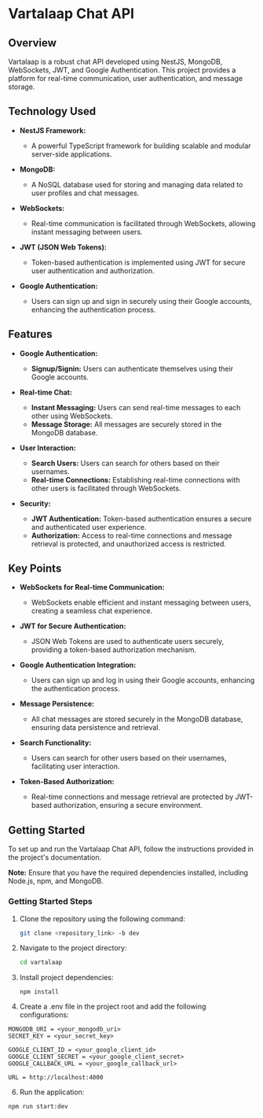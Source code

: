 # Vartalaap Chat API

## Overview

Vartalaap is a robust chat API developed using NestJS, MongoDB, WebSockets, JWT, and Google Authentication. This project provides a platform for real-time communication, user authentication, and message storage.

## Technology Used

- **NestJS Framework:**
  - A powerful TypeScript framework for building scalable and modular server-side applications.

- **MongoDB:**
  - A NoSQL database used for storing and managing data related to user profiles and chat messages.

- **WebSockets:**
  - Real-time communication is facilitated through WebSockets, allowing instant messaging between users.

- **JWT (JSON Web Tokens):**
  - Token-based authentication is implemented using JWT for secure user authentication and authorization.

- **Google Authentication:**
  - Users can sign up and sign in securely using their Google accounts, enhancing the authentication process.

## Features

- **Google Authentication:**
  - **Signup/Signin:** Users can authenticate themselves using their Google accounts.

- **Real-time Chat:**
  - **Instant Messaging:** Users can send real-time messages to each other using WebSockets.
  - **Message Storage:** All messages are securely stored in the MongoDB database.

- **User Interaction:**
  - **Search Users:** Users can search for others based on their usernames.
  - **Real-time Connections:** Establishing real-time connections with other users is facilitated through WebSockets.

- **Security:**
  - **JWT Authentication:** Token-based authentication ensures a secure and authenticated user experience.
  - **Authorization:** Access to real-time connections and message retrieval is protected, and unauthorized access is restricted.

## Key Points

- **WebSockets for Real-time Communication:**
  - WebSockets enable efficient and instant messaging between users, creating a seamless chat experience.

- **JWT for Secure Authentication:**
  - JSON Web Tokens are used to authenticate users securely, providing a token-based authorization mechanism.

- **Google Authentication Integration:**
  - Users can sign up and log in using their Google accounts, enhancing the authentication process.

- **Message Persistence:**
  - All chat messages are stored securely in the MongoDB database, ensuring data persistence and retrieval.

- **Search Functionality:**
  - Users can search for other users based on their usernames, facilitating user interaction.

- **Token-Based Authorization:**
  - Real-time connections and message retrieval are protected by JWT-based authorization, ensuring a secure environment.

## Getting Started

To set up and run the Vartalaap Chat API, follow the instructions provided in the project's documentation.

**Note:** Ensure that you have the required dependencies installed, including Node.js, npm, and MongoDB.

### Getting Started Steps

1. Clone the repository using the following command:
   ```bash
   git clone <repository_link> -b dev

2. Navigate to the project directory:
   ```bash
   cd vartalaap
   ```
3. Install project dependencies:
   ```
   npm install
   ```
4. Create a .env file in the project root and add the following configurations:
  ```
  MONGODB_URI = <your_mongodb_uri>
  SECRET_KEY = <your_secret_key>

  GOOGLE_CLIENT_ID = <your_google_client_id>
  GOOGLE_CLIENT_SECRET = <your_google_client_secret>
  GOOGLE_CALLBACK_URL = <your_google_callback_url>

  URL = http://localhost:4000
```
6. Run the application:
  ```
  npm run start:dev
  ```




